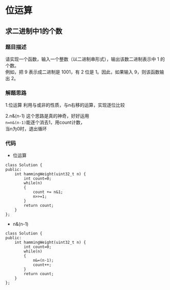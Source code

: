 # 位运算

## 求二进制中1的个数

### 题目描述
请实现一个函数，输入一个整数（以二进制串形式），输出该数二进制表示中 1 的个数。     
例如，把 9 表示成二进制是 1001，有 2 位是 1。因此，如果输入 9，则该函数输出 2。      

### 解题思路
1.位运算
利用与或非的性质，与n右移的运算，实现逐位比较    

2.n&(n-1)
这个思路是真的神奇，好好运用    
`n=n&(n-1)`能逐个消去1，用count计数，     
当n为0时，退出循环

### 代码
* 位运算
```
class Solution {
public:
    int hammingWeight(uint32_t n) {
        int count=0;
        while(n)
        {
            count += n&1;
            n>>=1;
        }
        return count;
    }
};
```
* n&(n-1)
```
class Solution {
public:
    int hammingWeight(uint32_t n) {
        int count=0;
        while(n)
        {
            n&=(n-1);
            count++;
        }
        return count;
    }
};
```
